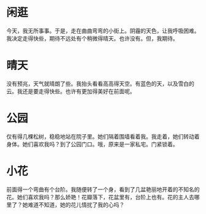 # 闲逛
今天，我无所事事。于是，走在曲曲弯弯的小街上。阴霾的天色，让我呼吸困难。我决定走得快些，期待不远处有个稍微得晴天。也许没有。但，我期待。
# 晴天
没有预兆，天气就晴朗了些。我抬头看看高高得天空。有蓝色的天，以及雪白的云。我还是要走得快些。也许有更加得美好在前面呢。
# 公园
仅有得几棵松树，稳稳地站在院子里。她们隔着围墙看着我。我走着，她们转动着身体。她们喜欢我吗？到了公园门口。哦，原来是一家私宅。门紧锁着。
# 小花
前面得一个弯曲有个台阶。我随便转了一个身，看到了几盆艳丽地开着的不知名的花。她们喜欢我吗？那么娇艳！花瓣落下，花盆里有，台阶上也有。花的主人去哪里了？她难道不知道，她的花儿情扰了我的心吗？
